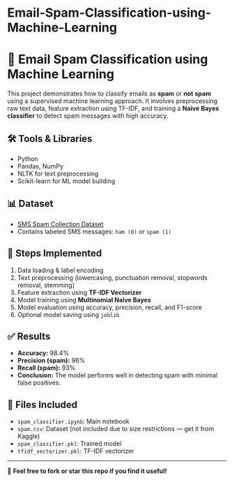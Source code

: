 # Email-Spam-Classification-using-Machine-Learning
# 📧 Email Spam Classification using Machine Learning

This project demonstrates how to classify emails as **spam** or **not spam** using a supervised machine learning approach. It involves preprocessing raw text data, feature extraction using TF-IDF, and training a **Naive Bayes classifier** to detect spam messages with high accuracy.

## 🛠️ Tools & Libraries
- Python
- Pandas, NumPy
- NLTK for text preprocessing
- Scikit-learn for ML model building

## 📊 Dataset
- [SMS Spam Collection Dataset](https://www.kaggle.com/datasets/uciml/sms-spam-collection-dataset)
- Contains labeled SMS messages: `ham (0)` or `spam (1)`

## 🚀 Steps Implemented
1. Data loading & label encoding
2. Text preprocessing (lowercasing, punctuation removal, stopwords removal, stemming)
3. Feature extraction using **TF-IDF Vectorizer**
4. Model training using **Multinomial Naive Bayes**
5. Model evaluation using accuracy, precision, recall, and F1-score
6. Optional model saving using `joblib`

## ✅ Results
- **Accuracy:** 98.4%
- **Precision (spam):** 96%
- **Recall (spam):** 93%
- **Conclusion:** The model performs well in detecting spam with minimal false positives.

## 📁 Files Included
- `spam_classifier.ipynb`: Main notebook
- `spam.csv`: Dataset (not included due to size restrictions — get it from Kaggle)
- `spam_classifier.pkl`: Trained model
- `tfidf_vectorizer.pkl`: TF-IDF vectorizer

---

📌 **Feel free to fork or star this repo if you find it useful!**
